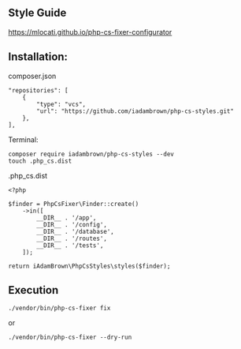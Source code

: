 ## Style Guide
https://mlocati.github.io/php-cs-fixer-configurator

## Installation:
composer.json
```
"repositories": [
    {
        "type": "vcs",
        "url": "https://github.com/iadambrown/php-cs-styles.git"
    },
],
```

Terminal:
```
composer require iadambrown/php-cs-styles --dev
touch .php_cs.dist
```

.php_cs.dist
```
<?php

$finder = PhpCsFixer\Finder::create()
    ->in([
        __DIR__ . '/app',
        __DIR__ . '/config',
        __DIR__ . '/database',
        __DIR__ . '/routes',
        __DIR__ . '/tests',
    ]);

return iAdamBrown\PhpCsStyles\styles($finder);
```

## Execution
```
./vendor/bin/php-cs-fixer fix
```
or
```
./vendor/bin/php-cs-fixer --dry-run
```
